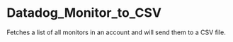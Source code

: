 # Datadog_Monitor_to_CSV
Fetches a list of all monitors in an account and will send them to a CSV file. 
